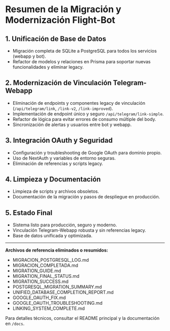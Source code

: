 # Resumen de la Migración y Modernización Flight-Bot

## 1. Unificación de Base de Datos
- Migración completa de SQLite a PostgreSQL para todos los servicios (webapp y bot).
- Refactor de modelos y relaciones en Prisma para soportar nuevas funcionalidades y eliminar legacy.

## 2. Modernización de Vinculación Telegram-Webapp
- Eliminación de endpoints y componentes legacy de vinculación (`/api/telegram/link`, `/link-v2`, `/link-improved`).
- Implementación de endpoint único y seguro `/api/telegram/link-simple`.
- Refactor de lógica para evitar errores de consumo múltiple del body.
- Sincronización de alertas y usuarios entre bot y webapp.

## 3. Integración OAuth y Seguridad
- Configuración y troubleshooting de Google OAuth para dominio propio.
- Uso de NextAuth y variables de entorno seguras.
- Eliminación de referencias y scripts legacy.

## 4. Limpieza y Documentación
- Limpieza de scripts y archivos obsoletos.
- Documentación de la migración y pasos de despliegue en producción.

## 5. Estado Final
- Sistema listo para producción, seguro y moderno.
- Vinculación Telegram-Webapp robusta y sin referencias legacy.
- Base de datos unificada y optimizada.

---

**Archivos de referencia eliminados o resumidos:**
- MIGRACION_POSTGRESQL_LOG.md
- MIGRACION_COMPLETADA.md
- MIGRATION_GUIDE.md
- MIGRATION_FINAL_STATUS.md
- MIGRATION_SUCCESS.md
- POSTGRESQL_MIGRATION_SUMMARY.md
- UNIFIED_DATABASE_COMPLETION_REPORT.md
- GOOGLE_OAUTH_FIX.md
- GOOGLE_OAUTH_TROUBLESHOOTING.md
- LINKING_SYSTEM_COMPLETE.md

Para detalles técnicos, consultar el README principal y la documentación en `/docs`.
